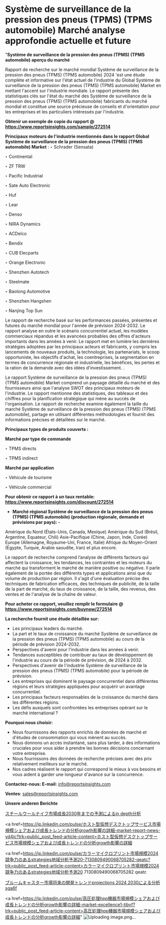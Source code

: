 # Système de surveillance de la pression des pneus (TPMS) (TPMS automobile) Marché analyse approfondie actuelle et future

"<strong>Système de surveillance de la pression des pneus (TPMS) (TPMS automobile) aperçu du marché</strong>

Rapport de recherche sur le marché mondial Système de surveillance de la pression des pneus (TPMS) (TPMS automobile) 2024 'est une étude complète et informative sur l'état actuel de l'industrie du Global Système de surveillance de la pression des pneus (TPMS) (TPMS automobile) Market en mettant l'accent sur l'industrie mondiale. Le rapport présente des statistiques clés sur l'état du marché des Système de surveillance de la pression des pneus (TPMS) (TPMS automobile) fabricants du marché mondial et constitue une source précieuse de conseils et d'orientation pour les entreprises et les particuliers intéressés par l'industrie.

<strong>Obtenir un exemple de copie du rapport @ <a href=https://www.reportsinsights.com/sample/272514>https://www.reportsinsights.com/sample/272514</a></strong>

<strong>Principaux moteurs de l'industrie mentionnés dans le rapport Global Système de surveillance de la pression des pneus (TPMS) (TPMS automobile) Market</strong> :
‣ Schrader (Sensata)

‣ Continental

‣ ZF TRW

‣ Pacific Industrial

‣ Sate Auto Electronic

‣ Huf

‣ Lear

‣ Denso

‣ NIRA Dynamics

‣ ACDelco

‣ Bendix

‣ CUB Elecparts

‣ Orange Electronic

‣ Shenzhen Autotech

‣ Steelmate

‣ Baolong Automotive

‣ Shenzhen Hangshen

‣ Nanjing Top Sun

Le rapport de recherche basé sur les performances passées, présentes et futures du marché mondial pour l'année de prévision 2024-2032. Le rapport analyse en outre le scénario concurrentiel actuel, les modèles commerciaux répandus et les avancées probables des offres d'acteurs importants dans les années à venir. Le rapport met en lumière les dernières stratégies adoptées par les principaux acteurs et fabricants, y compris les lancements de nouveaux produits, la technologie, les partenariats, le scoop opportuniste, les objectifs d'achat, les coentreprises, la segmentation en termes de concurrence régionale et industrielle, les bénéfices, les pertes et la ration de la demande avec des idées d'investissement. .

Le rapport Système de surveillance de la pression des pneus (TPMS) (TPMS automobile) Market comprend un paysage détaillé du marché et des fournisseurs ainsi que l'analyse SWOT des principaux moteurs de l'industrie. Le rapport mentionne des statistiques, des tableaux et des chiffres pour la planification stratégique qui mène au succès de l'organisation. Le rapport de recherche examine également la taille du marché Système de surveillance de la pression des pneus (TPMS) (TPMS automobile), partage en utilisant différentes méthodologies et fournit des informations précises et détaillées sur le marché.

<strong>Principaux types de produits couverts :</strong>

<strong>Marché par type de commande</strong>

‣ TPMS directs

‣ TPMS indirect

<strong>Marché par application</strong>

‣ Véhicule de tourisme

‣ Véhicule commercial

<strong>Pour obtenir ce rapport à un taux rentable: <a href=https://www.reportsinsights.com/discount/272514>https://www.reportsinsights.com/discount/272514</a></strong>
<ul>
  <li><strong>Marché régional Système de surveillance de la pression des pneus (TPMS) (TPMS automobile) (production régionale, demande et prévisions par pays): -</strong></li>
</ul>
Amérique du Nord (États-Unis, Canada, Mexique)
Amérique du Sud (Brésil, Argentine, Equateur, Chili)
Asie-Pacifique (Chine, Japon, Inde, Corée)
Europe (Allemagne, Royaume-Uni, France, Italie)
Afrique du Moyen-Orient (Égypte, Turquie, Arabie saoudite, Iran) et plus encore.

Le rapport de recherche comprend l’analyse de différents facteurs qui affectent la croissance, les tendances, les contraintes et les moteurs du marché qui transforment le marché de manière positive ou négative. Il parle également de la portée des différents types et applications ainsi que du volume de production par région. Il s'agit d'une évaluation précise des techniques de fabrication efficaces, des techniques de publicité, de la taille de la part de marché, du taux de croissance, de la taille, des revenus, des ventes et de l'analyse de la chaîne de valeur.

<strong>Pour acheter ce rapport, veuillez remplir le formulaire @   <a href=https://www.reportsinsights.com/buynow/272514>https://www.reportsinsights.com/buynow/272514</a></strong>

<strong>La recherche fournit une étude détaillée sur:</strong>
<ul>
  <li>Les principaux leaders du marché.</li>
  <li>La part et le taux de croissance du marché Système de surveillance de la pression des pneus (TPMS) (TPMS automobile) au cours de la période de prévision 2024-2032.</li>
  <li>Perspectives d'avenir pour l'industrie dans les années à venir.</li>
  <li>Tendances susceptibles de contribuer au taux de développement de l'industrie au cours de la période de prévision, de 2024 à 2032.</li>
  <li>Perspectives d'avenir de l'industrie Système de surveillance de la pression des pneus (TPMS) (TPMS automobile) pour la période de prévision.</li>
  <li>Les entreprises qui dominent le paysage concurrentiel dans différentes régions et leurs stratégies appliquées pour acquérir un avantage concurrentiel.</li>
  <li>Les principaux facteurs responsables de la croissance du marché dans les différentes régions.</li>
  <li>Les défis auxquels sont confrontées les entreprises opérant sur le marché international ?</li>
</ul>
<strong>Pourquoi nous choisir:</strong>
<ul>
  <li>Nous fournissons des rapports enrichis de données de marché et d'études de consommation qui vous mènent au succès.</li>
  <li>Nous donnons un accès instantané, sans plus tarder, à des informations cruciales pour vous aider à prendre les bonnes décisions concernant votre entreprise.</li>
  <li>Nous fournissons des données de recherche précises avec des prix relativement meilleurs sur le marché.</li>
  <li>Nos cadres réalisent le rapport qui correspond le mieux à vos besoins et vous aident à garder une longueur d'avance sur la concurrence.</li>
</ul>
<strong>Contactez-nous:
</strong><strong>E-mail:</strong> <a href=mailto:info@reportsinsights.com>info@reportsinsights.com</a>

<strong>Ventes</strong>: <a href=mailto:sales@reportsinsights.com>sales@reportsinsights.com</a>

<strong>Unsere anderen Berichte</strong>

<a href=https://www.linkedin.com/pulse/スチールウールナイフ市場成長2030年までの予測によるin-depth分析-community-market-research-g9fgf/>スチールウールナイフ市場成長2030年までの予測によるin depth分析</a>

<a href=https://jp.linkedin.com/pulse/ホスト型仮想デスクトップサービス市場規模シェアおよび成長トレンドの分析growth影響の詳細-market-report-news-yd4ic?trk=public_post_feed-article-content>ホスト型仮想デスクトップサービス市場規模シェアおよび成長トレンドの分析growth影響の詳細</a>

<a href=https://jp.linkedin.com/pulse/カラーマイクロプリント市場規模2024競争力のあるstrategies地域分析予測20-7130809490068705282-qeatc?trk=public_post_feed-article-content>カラーマイクロプリント市場規模2024競争力のあるstrategies地域分析予測20 7130809490068705282 qeatc</a>

<a href=https://www.linkedin.com/pulse/ブルームキャスター市場将来の開発トレンドprojections-2024-2030による分析-sga6f/>ブルームキャスター市場将来の開発トレンドprojections 2024 2030による分析 sga6f</a>

<a href=https://jp.linkedin.com/pulse/高圧処理hpp機器市場規模シェアおよび成長トレンドの分析growth影響の詳細-market-excellence1-tibyf?trk=public_post_feed-article-content>高圧処理hpp機器市場規模シェアおよび成長トレンドの分析growth影響の詳細</a>"
![Uploading image.png…]()
